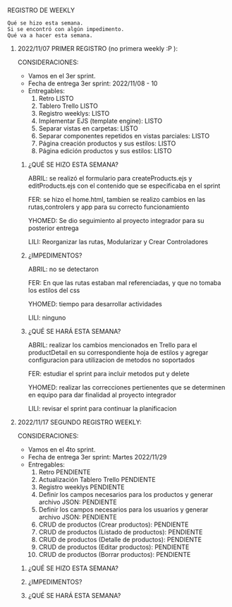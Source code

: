REGISTRO DE WEEKLY

    Qué se hizo esta semana.
    Si se encontró con algún impedimento.
    Qué va a hacer esta semana.

1. 2022/11/07 PRIMER REGISTRO (no primera weekly :P ):

    CONSIDERACIONES:

    - Vamos en el 3er sprint. 
    - Fecha de entrega 3er sprint: 2022/11/08 - 10
    - Entregables:
        1. Retro                                              LISTO
        2. Tablero Trello                                     LISTO
        3. Registro weeklys:                                  LISTO
        4. Implementar EJS (template engine):                 LISTO
        5. Separar vistas en carpetas:                        LISTO
        6. Separar componentes repetidos en vistas parciales: LISTO
        7. Página creación productos y sus estilos:           LISTO
        8. Página edición productos y sus estilos:            LISTO


    1. ¿QUÉ SE HIZO ESTA SEMANA?

        ABRIL: se realizó el formulario para createProducts.ejs y editProducts.ejs con el contenido que se especificaba en el sprint

        FER: se hizo el home.html, tambien se realizo cambios en las rutas,controlers y app para su correcto funcionamiento

        YHOMED: Se dio seguimiento al proyecto integrador para su posterior entrega 

        LILI: Reorganizar las rutas, Modularizar y Crear Controladores

    2.  ¿IMPEDIMENTOS?

        ABRIL: no se detectaron

        FER: En que las rutas estaban mal referenciadas, y que no tomaba los estilos del css

        YHOMED: tiempo para desarrollar actividades

        LILI: ninguno

    3. ¿QUÉ SE HARÁ ESTA SEMANA?

        ABRIL: realizar los cambios mencionados en Trello para el productDetail en su correspondiente hoja de estilos y agregar configuracion para utilizacion de metodos no soportados

        FER: estudiar el sprint para incluir metodos put y delete

       YHOMED: realizar las correcciones pertienentes que se determinen en equipo para dar finalidad al proyecto integrador 

        LILI: revisar el sprint para continuar la planificacion

2. 2022/11/17 SEGUNDO REGISTRO WEEKLY:

    CONSIDERACIONES:

    - Vamos en el 4to sprint. 
    - Fecha de entrega 3er sprint: Martes 2022/11/29
    - Entregables:
        1. Retro                                                                      PENDIENTE
        2. Actualización Tablero Trello                                               PENDIENTE
        3. Registro weeklys                                                           PENDIENTE
        4. Definir los campos necesarios para los productos y generar archivo JSON:   PENDIENTE
        5. Definir los campos necesarios para los usuarios y generar archivo JSON:    PENDIENTE
        6. CRUD de productos (Crear productos):                                       PENDIENTE
        7. CRUD de productos (Listado de productos):                                  PENDIENTE
        8. CRUD de productos (Detalle de productos):                                  PENDIENTE
        9. CRUD de productos (Editar productos):                                      PENDIENTE
        10. CRUD de productos (Borrar productos):                                     PENDIENTE

    1. ¿QUÉ SE HIZO ESTA SEMANA?

    2.  ¿IMPEDIMENTOS?

    3. ¿QUÉ SE HARÁ ESTA SEMANA?
    






